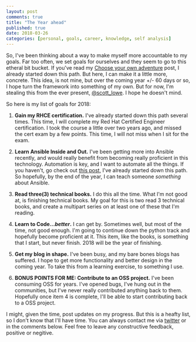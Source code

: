 ```yaml
---
layout: post
comments: true
title: "The Year ahead"
published: true
date: 2018-03-26
categories: [personal, goals, career, knowledge, self analysis]
---
```


So, I've been thinking about a way to make myself more accountable to my goals. Far too often, we set goals for ourselves and they seem to go to this etheral bit bucket. If you've read my [Choose your own adventure](https://dkalaluhi.github.io/choose-your-own-adventure/) post, I already started down this path. But here, I can make it a little more, concrete. This idea, is not mine, but over the coming year +/- 60 days or so, I hope turn the framework into something of my own. But for now, I'm stealing this from the ever present, [@scott_lowe](https://twitter.com/scott_lowe). I hope he doesn't mind.

So here is my list of goals for 2018:

1. **Gain my RHCE certification.** I've already started down this path several times. This time, I will complete my Red Hat Certified Engineer certification. I took the course a little over two years ago, and missed the cert exam by a few points. This time, I will not miss when I sit for the exam.

2. **Learn Ansible Inside and Out.** I've been getting more into Ansible recently, and would really benefit from becoming really proficient in this technology. Automation is key, and I want to automate all the things. If you haven't, go check out [this post](https://dkalaluhi.github.io/satellite-6-api/), I've already started down this path. So hopefully, by the end of the year, I can teach someone _something_ about Ansible.

3. **Read three(3) technical books.** I do this all the time. What I'm not good at, is finishing technical books. My goal for this is two read 3 technical books, and create a multipart series on at least one of these that I'm reading.

4. **Learn to Code..._better_.** I can get by. Sometimes well, but most of the time, not good enough. I'm going to continue down the python track and hopefully become proficient at it. This item, like the books, is something that I start, but never finish. 2018 will be the year of finishing.

5. **Get my blog in shape.** I've been busy, and my bare bones blogs has suffered. I hope to get more functionality and better design in the coming year. To take this from a learning exercise, to something I use.

6. **BONUS POINTS FOR ME: Contribute to an OSS project.** I've been consuming OSS for years. I've opened bugs, I've hung out in the communities, but I've never really contributed anything back to them. Hopefully once item 4 is complete, I'll be able to start contributing back to a OSS project.


I might, given the time, post updates on my progress. But this is a heafty list, so I don't know that I'll have time. You can always contact me via [twitter](https://twitter.com/dkalaluhi) or in the comments below. Feel free to leave any constructive feedback, positive or negitive.